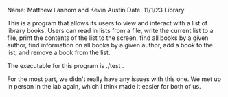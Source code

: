 Name: Matthew Lannom and Kevin Austin
Date: 11/1/23
Library

This is a program that allows its users to view and interact with a list of library books. Users can read in lists from a file, write the current list to a file, print the contents of the list to the screen, find all books by a given author, find information on all books by a given author, add a book to the list, and remove a book from the list.

The executable for this program is ./test .

For the most part, we didn't really have any issues with this one. We met up in person in the lab again, which I think made it easier for both of us.